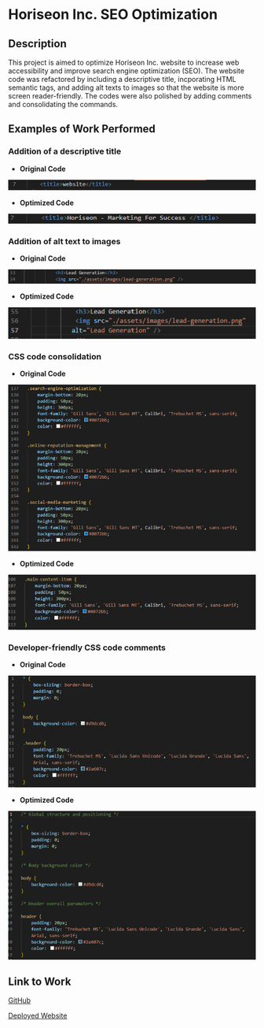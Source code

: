 # Horiseon Inc. SEO Optimization

## Description

This project is aimed to optimize Horiseon Inc. website to increase web accessibility and improve search engine optimization (SEO).  The website code was refactored by including a descriptive title, incporating HTML semantic tags, and adding alt texts to images so that the website is more screen reader-friendly. The codes were also polished by adding comments and consolidating the commands.


## Examples of Work Performed

### Addition of a descriptive title


* **Original Code**

![](./assets/images/Original-Nondescriptive-Title.png)

* **Optimized Code**

![](./assets/images/Title-Optimization.png)

### Addition of alt text to images


* **Original Code**

![](./assets/images/Original-No-Alt-Text.png)

* **Optimized Code**

![](./assets/images/Alt-Text.png)

### CSS code consolidation


* **Original Code**

![](./assets/images/Original-Redundancy.png)

* **Optimized Code**

![](./assets/images/CSS-Consolidation.png)

### Developer-friendly CSS code comments


* **Original Code**

![](./assets/images/Original-Without-Comments.png)

* **Optimized Code**

![](./assets/images/CSS-comments.png)

## Link to Work

[GitHub](https://github.com/xzhw39/edward-xu-mercury)


[Deployed Website](https://xzhw39.github.io/edward-xu-mercury/)

